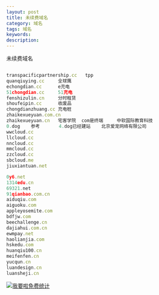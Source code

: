 ```yaml
---
layout: post
title: 未续费域名
category: 域名
tags: 域名
keywords: 
description:
---
```


未续费域名

```javascript

transpacificpartnership.cc   tpp
quanqiuying.cc     全球鹰
echongdian.cc      e充电
51chongdian.cc     51充电
fenshizulin.cn     分时租赁
shoufeipin.cc      收废品
chongdianzhuang.cc 充电桩
zhaikexueyuan.com.cn
zhaikexueyuan.cn   宅客学院  com是终端     中软国际教育科技
0.dog    参考       4.dog已经建站    北京爱宠网络有限公司
wwcloud.cc
llcloud.cc
nncloud.cc
mmcloud.cc
zzcloud.cc
sbcloud.me
jiuxiantuan.net 

0y6.net
1314edu.cn
69321.net
91qianbao.com.cn
aiduqiu.com
aiguoku.com
appleyosemite.com
bdfjw.com
beechallenge.cn
dajiahui.com.cn
ewmpay.net
haolianjia.com
hskedu.com
huanqiu100.cn
meifenfen.cn
yucqun.cn
luandesign.cn
luansheji.cn

```


<script language="javascript" type="text/javascript" src="//js.users.51.la/19176892.js"></script>
<noscript><a href="//www.51.la/?19176892" target="_blank"><img alt="&#x6211;&#x8981;&#x5566;&#x514D;&#x8D39;&#x7EDF;&#x8BA1;" src="//img.users.51.la/19176892.asp" style="border:none" /></a></noscript>
